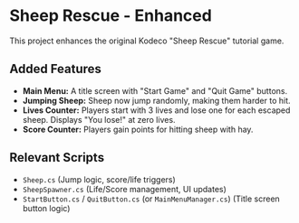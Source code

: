 # Sheep Rescue - Enhanced

This project enhances the original Kodeco "Sheep Rescue" tutorial game.

## Added Features

*   **Main Menu:** A title screen with "Start Game" and "Quit Game" buttons.
*   **Jumping Sheep:** Sheep now jump randomly, making them harder to hit.
*   **Lives Counter:** Players start with 3 lives and lose one for each escaped sheep. Displays "You lose!" at zero lives.
*   **Score Counter:** Players gain points for hitting sheep with hay.

## Relevant Scripts

*   `Sheep.cs` (Jump logic, score/life triggers)
*   `SheepSpawner.cs` (Life/Score management, UI updates)
*   `StartButton.cs` / `QuitButton.cs` (or `MainMenuManager.cs`) (Title screen button logic)
